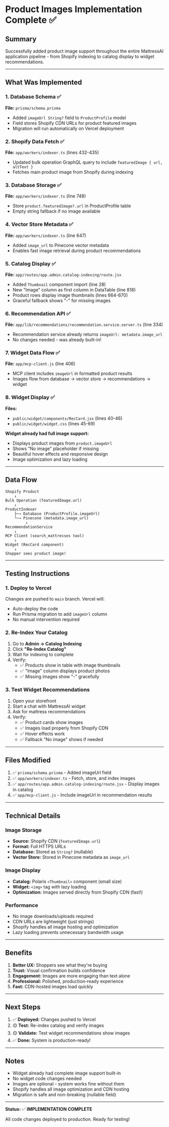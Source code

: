 # Product Images Implementation Complete ✅

## Summary

Successfully added product image support throughout the entire MattressAI application pipeline - from Shopify indexing to catalog display to widget recommendations.

---

## What Was Implemented

### 1. Database Schema ✅
**File:** `prisma/schema.prisma`
- Added `imageUrl String?` field to `ProductProfile` model
- Field stores Shopify CDN URLs for product featured images
- Migration will run automatically on Vercel deployment

### 2. Shopify Data Fetch ✅
**File:** `app/workers/indexer.ts` (lines 432-435)
- Updated bulk operation GraphQL query to include `featuredImage { url, altText }`
- Fetches main product image from Shopify during indexing

### 3. Database Storage ✅
**File:** `app/workers/indexer.ts` (line 748)
- Store `product.featuredImage?.url` in ProductProfile table
- Empty string fallback if no image available

### 4. Vector Store Metadata ✅
**File:** `app/workers/indexer.ts` (line 647)
- Added `image_url` to Pinecone vector metadata
- Enables fast image retrieval during product recommendations

### 5. Catalog Display ✅
**File:** `app/routes/app.admin.catalog-indexing/route.jsx`
- Added `Thumbnail` component import (line 28)
- New "Image" column as first column in DataTable (line 818)
- Product rows display image thumbnails (lines 664-670)
- Graceful fallback shows "-" for missing images

### 6. Recommendation API ✅
**File:** `app/lib/recommendations/recommendation.service.server.ts` (line 334)
- Recommendation service already returns `imageUrl: metadata.image_url`
- No changes needed - was already built-in!

### 7. Widget Data Flow ✅
**File:** `app/mcp-client.js` (line 406)
- MCP client includes `imageUrl` in formatted product results
- Images flow from database → vector store → recommendations → widget

### 8. Widget Display ✅
**Files:** 
- `public/widget/components/RecCard.jsx` (lines 40-46)
- `public/widget/widget.css` (lines 45-69)

**Widget already had full image support:**
- Displays product images from `product.imageUrl`
- Shows "No image" placeholder if missing
- Beautiful hover effects and responsive design
- Image optimization and lazy loading

---

## Data Flow

```
Shopify Product
    ↓
Bulk Operation (featuredImage.url)
    ↓
ProductIndexer
    ├─→ Database (ProductProfile.imageUrl)
    └─→ Pinecone (metadata.image_url)
         ↓
RecommendationService
    ↓
MCP Client (search_mattresses tool)
    ↓
Widget (RecCard component)
    ↓
Shopper sees product image!
```

---

## Testing Instructions

### 1. Deploy to Vercel
Changes are pushed to `main` branch. Vercel will:
- Auto-deploy the code
- Run Prisma migration to add `imageUrl` column
- No manual intervention required

### 2. Re-Index Your Catalog
1. Go to **Admin → Catalog Indexing**
2. Click **"Re-Index Catalog"**
3. Wait for indexing to complete
4. Verify:
   - ✅ Products show in table with image thumbnails
   - ✅ "Image" column displays product photos
   - ✅ Missing images show "-" gracefully

### 3. Test Widget Recommendations
1. Open your storefront
2. Start a chat with MattressAI widget
3. Ask for mattress recommendations
4. Verify:
   - ✅ Product cards show images
   - ✅ Images load properly from Shopify CDN
   - ✅ Hover effects work
   - ✅ Fallback "No image" shows if needed

---

## Files Modified

1. ✅ `prisma/schema.prisma` - Added imageUrl field
2. ✅ `app/workers/indexer.ts` - Fetch, store, and index images
3. ✅ `app/routes/app.admin.catalog-indexing/route.jsx` - Display images in catalog
4. ✅ `app/mcp-client.js` - Include imageUrl in recommendation results

---

## Technical Details

### Image Storage
- **Source:** Shopify CDN (`featuredImage.url`)
- **Format:** Full HTTPS URLs
- **Database:** Stored as `String?` (nullable)
- **Vector Store:** Stored in Pinecone metadata as `image_url`

### Image Display
- **Catalog:** Polaris `<Thumbnail>` component (small size)
- **Widget:** `<img>` tag with lazy loading
- **Optimization:** Images served directly from Shopify CDN (fast!)

### Performance
- No image downloads/uploads required
- CDN URLs are lightweight (just strings)
- Shopify handles all image hosting and optimization
- Lazy loading prevents unnecessary bandwidth usage

---

## Benefits

1. **Better UX:** Shoppers see what they're buying
2. **Trust:** Visual confirmation builds confidence
3. **Engagement:** Images are more engaging than text alone
4. **Professional:** Polished, production-ready experience
5. **Fast:** CDN-hosted images load quickly

---

## Next Steps

1. ✅ **Deployed:** Changes pushed to Vercel
2. 🟡 **Test:** Re-index catalog and verify images
3. 🟡 **Validate:** Test widget recommendations show images
4. ✅ **Done:** System is production-ready!

---

## Notes

- Widget already had complete image support built-in
- No widget code changes needed
- Images are optional - system works fine without them
- Shopify handles all image optimization and CDN hosting
- Migration is safe and non-breaking (nullable field)

---

**Status:** ✅ **IMPLEMENTATION COMPLETE**

All code changes deployed to production. Ready for testing!

